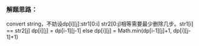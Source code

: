 ### 解题思路：
convert string，不妨设dp[i][j]:str1[0:i] str2[0:j]相等需要最少删除几步。str1[i] == str2[j] dp[i][j] = dp[i-1][j-1]
else dp[i][j] = Math.min(dp[i-1][j]+1, dp[i][j-1]+1)